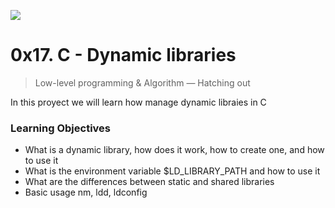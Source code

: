 ![](https://cdnp1.stackassets.com/dbd8b662370e2dd5283d3f352802c43c79b15f8d/store/opt/596/298/abf733ad50de70c3ad93f8b34f894876f93318a2aff76ccc7504ecce0fc1/product_16032_product_shot_wide_image.jpg)
# 0x17. C - Dynamic libraries
> Low-level programming & Algorithm ―  Hatching out

In this proyect we will learn how manage dynamic libraies in C
### Learning Objectives
-   What is a dynamic library, how does it work, how to create one, and how to use it
-   What is the environment variable $LD_LIBRARY_PATH and how to use it
-   What are the differences between static and shared libraries
-   Basic usage nm, ldd, ldconfig
